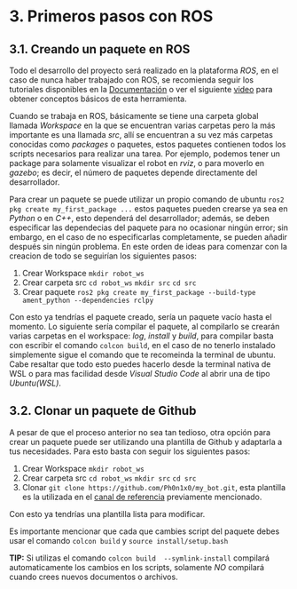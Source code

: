 # 3. Primeros pasos con ROS

## 3.1. Creando un paquete en ROS

Todo el desarrollo del proyecto será realizado en la plataforma _ROS_, en el caso de nunca haber trabajado con ROS, se recomienda seguir los tutoriales disponibles en la [Documentación](https://docs.ros.org/en/humble/Tutorials.html) o ver el siguiente [video](https://www.youtube.com/watch?v=Gg25GfA456o&t=2336s) para obtener conceptos básicos de esta herramienta. 

Cuando se trabaja en ROS, básicamente se tiene una carpeta global llamada _Workspace_ en la que se encuentran varias carpetas pero la más importante es una llamada _src_, allí se encuentran a su vez más carpetas conocidas como _packages_ o paquetes, estos paquetes contienen todos los scripts necesarios para realizar una tarea. Por ejemplo, podemos tener un package para solamente visualizar el robot en _rviz_, o para moverlo en _gazebo_; es decir, el número de paquetes depende directamente del desarrollador. 

Para crear un paquete se puede utilizar un propio comando de ubuntu `ros2 pkg create my_first_package ...` estos paquetes pueden crearse ya sea en _Python_ o en _C++_, esto dependerá del desarrollador; además, se deben especificar las dependecias del paquete para no ocasionar ningún error; sin embargo, en el caso de no especificarlas completamente, se pueden añadir después sin ningún problema. En este orden de ideas para comenzar con la creacion de todo se seguirían los siguientes pasos:

1. Crear Workspace `mkdir robot_ws` 
2. Crear carpeta src `cd robot_ws`  `mkdir src`  `cd src` 
3. Crear paquete `ros2 pkg create my_first_package --build-type ament_python --dependencies rclpy`

Con esto ya tendrías el paquete creado, sería un paquete vacío hasta el momento. Lo siguiente sería compilar el paquete, al compilarlo se crearán varias carpetas en el workspace: _log_, _install_ y _build_, para compilar basta con escribir el comando `colcon build`, en el caso de no tenerlo instalado simplemente sigue el comando que te recomeinda la terminal de ubuntu. Cabe resaltar que todo esto puedes hacerlo desde la terminal nativa de WSL o para mas facilidad desde _Visual Studio Code_ al abrir una de tipo _Ubuntu(WSL)_.


## 3.2. Clonar un paquete de Github

A pesar de que el proceso anterior no sea tan tedioso, otra opción para crear un paquete puede ser utilizando una plantilla de Github y adaptarla a tus necesidades. Para esto basta con seguir los siguientes pasos: 

1. Crear Workspace `mkdir robot_ws` 
2. Crear carpeta src `cd robot_ws` `mkdir src` `cd src` 
3. Clonar `git clone https://github.com/Ph0n1x0/my_bot.git`, esta plantilla es la utilizada en el [canal de referencia](https://www.youtube.com/watch?v=OWeLUSzxMsw&list=PLunhqkrRNRhYAffV8JDiFOatQXuU-NnxT) previamente mencionado.

Con esto ya tendrías una plantilla lista para modificar. 


Es importante mencionar que cada que cambies script del paquete debes usar el comando `colcon build` y `source install/setup.bash`

**TIP:** Si utilizas el comando `colcon build  --symlink-install` compilará automaticamente los cambios en los scripts, solamente _NO_ compilará cuando crees nuevos documentos o archivos.
